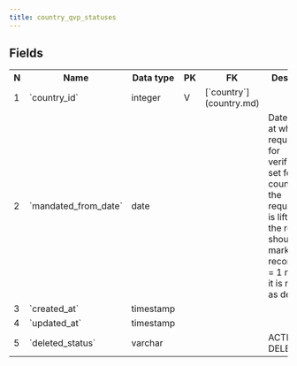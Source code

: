```yaml
---
title: country_qvp_statuses 
---
```


## Fields

<table style="width: 100%">
    <colgroup>
       <col span="1" style="width: 3%;"/>
       <col span="1" style="width: 12%;"/>
       <col span="1" style="width: 10%;"/>
       <col span="1" style="width: 3%;"/>
       <col span="1" style="width: 12%;"/>
       <col span="1" style="width: 60%;"/>
    </colgroup>
  <tr>
    <th>N</th>
    <th>Name</th>
    <th>Data type</th>
    <th>PK</th>
    <th>FK</th>
    <th>Description</th>
  </tr>
<tr><td>1</td><td>`country_id`</td><td>integer</td><td>V</td><td>[`country`](country.md)</td><td></td></tr>
<tr><td>2</td><td>`mandated_from_date`</td><td>date</td><td></td><td></td><td>Date starting at which the requirement for verification is set for this country_id. If the requirement is lifted later, the record should be marked as record_status = 1 meaning it is marked as deleted.</td></tr>
<tr><td>3</td><td>`created_at`</td><td>timestamp</td><td></td><td></td><td></td></tr>
<tr><td>4</td><td>`updated_at`</td><td>timestamp</td><td></td><td></td><td></td></tr>
<tr><td>5</td><td>`deleted_status`</td><td>varchar</td><td></td><td></td><td>ACTIVE, DELETED</td></tr>

</table>